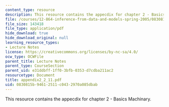 ```yaml
---
content_type: resource
description: This resource contains the appecdix for chapter 2 - Basics Machinary.
file: /courses/12-864-inference-from-data-and-models-spring-2005/0830815b94612511c0432970a085dbab_appendix2_2_11.pdf
file_size: 143418
file_type: application/pdf
hide_download: true
hide_download_original: null
learning_resource_types:
- Lecture Notes
license: https://creativecommons.org/licenses/by-nc-sa/4.0/
ocw_type: OCWFile
parent_title: Lecture Notes
parent_type: CourseSection
parent_uid: e31ddbff-1ff0-3bfb-0353-d7cdba211ac2
resourcetype: Document
title: appendix2_2_11.pdf
uid: 0830815b-9461-2511-c043-2970a085dbab
---
```

This resource contains the appecdix for chapter 2 - Basics Machinary.